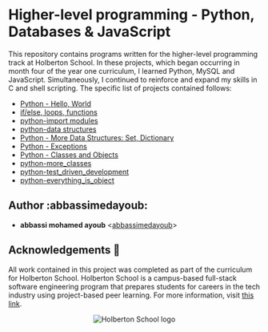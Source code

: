 # Higher-level programming - Python, Databases & JavaScript

This repository contains programs written for the higher-level programming
track at Holberton School. In these projects, which began occurring in month
four of the year one curriculum, I learned Python, MySQL and JavaScript.
Simultaneously, I continued to reinforce and expand my skills in C and shell
scripting. The specific list of projects contained follows:

- [Python - Hello, World](./python-hello_world)
- [if/else, loops, functions](./python-if_else_loops_functions/)
- [python-import modules](./python-import_modules)
- [python-data structures](./python-data_structures)
- [Python - More Data Structures: Set, Dictionary](./python-more_data_structures)
- [Python - Exceptions](./python-exceptions0)
- [Python - Classes and Objects](./python-classes)
- [python-more_classes](./python-more_classes)
- [python-test_driven_development](./python-test_driven_development)
- [python-everything_is_object](./python-everything_is_object)

## Author :abbassimedayoub:

- **abbassi mohamed ayoub** <[abbassimedayoub](https://github.com/abbassimedayoub)>

## Acknowledgements :pray:

All work contained in this project was completed as part of the curriculum for
Holberton School. Holberton School is a campus-based full-stack software
engineering program that prepares students for careers in the tech industry
using project-based peer learning. For more information, visit
[this link](https://www.holbertonschool.com/).

<p align="center">
  <img src="http://www.holbertonschool.com/holberton-logo.png"
       alt="Holberton School logo"
  >
</p>
